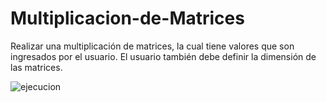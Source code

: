 # Multiplicacion-de-Matrices
Realizar una multiplicación de matrices, la cual tiene valores que son ingresados por el usuario. 
El usuario también debe definir la dimensión de las matrices.

![ejecucion](https://user-images.githubusercontent.com/65980001/121788924-28cdac80-cb97-11eb-9dcf-8b2044cb1be7.png)
